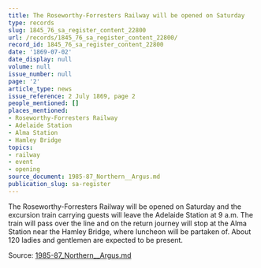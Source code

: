 ```yaml
---
title: The Roseworthy-Forresters Railway will be opened on Saturday
type: records
slug: 1845_76_sa_register_content_22800
url: /records/1845_76_sa_register_content_22800/
record_id: 1845_76_sa_register_content_22800
date: '1869-07-02'
date_display: null
volume: null
issue_number: null
page: '2'
article_type: news
issue_reference: 2 July 1869, page 2
people_mentioned: []
places_mentioned:
- Roseworthy-Forresters Railway
- Adelaide Station
- Alma Station
- Hamley Bridge
topics:
- railway
- event
- opening
source_document: 1985-87_Northern__Argus.md
publication_slug: sa-register
---
```


The Roseworthy-Forresters Railway will be opened on Saturday and the excursion train carrying guests will leave the Adelaide Station at 9 a.m.  The train will pass over the line and on the return journey will stop at the Alma Station near the Hamley Bridge, where luncheon will be partaken of.  About 120 ladies and gentlemen are expected to be present.

Source: [1985-87_Northern__Argus.md](/downloads/markdown/1985-87_Northern__Argus.md)
